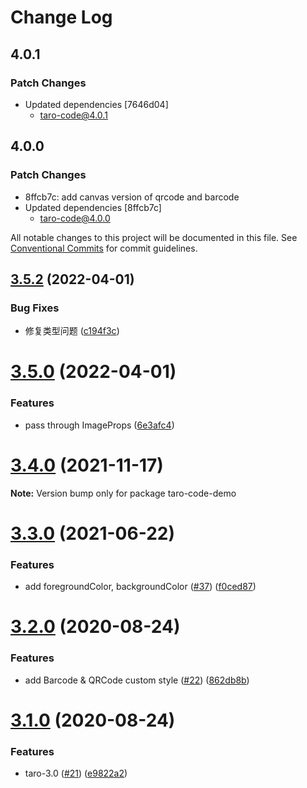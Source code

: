 # Change Log

## 4.0.1

### Patch Changes

- Updated dependencies [7646d04]
  - taro-code@4.0.1

## 4.0.0

### Patch Changes

- 8ffcb7c: add canvas version of qrcode and barcode
- Updated dependencies [8ffcb7c]
  - taro-code@4.0.0

All notable changes to this project will be documented in this file.
See [Conventional Commits](https://conventionalcommits.org) for commit guidelines.

## [3.5.2](https://github.com/Miaonster/taro-code/compare/v3.5.0...v3.5.2) (2022-04-01)

### Bug Fixes

- 修复类型问题 ([c194f3c](https://github.com/Miaonster/taro-code/commit/c194f3c69ff749dc3276f986fdb25ec21d73fea8))

# [3.5.0](https://github.com/Miaonster/taro-code/compare/v3.4.0...v3.5.0) (2022-04-01)

### Features

- pass through ImageProps ([6e3afc4](https://github.com/Miaonster/taro-code/commit/6e3afc4d0aebf1c0c15fdf751131635649b143b4))

# [3.4.0](https://github.com/Miaonster/taro-code/compare/v3.3.0...v3.4.0) (2021-11-17)

**Note:** Version bump only for package taro-code-demo

# [3.3.0](https://github.com/Miaonster/taro-code/compare/v3.2.0...v3.3.0) (2021-06-22)

### Features

- add foregroundColor, backgroundColor ([#37](https://github.com/Miaonster/taro-code/issues/37)) ([f0ced87](https://github.com/Miaonster/taro-code/commit/f0ced8728181c298cc44fec110d388666a1b3092))

# [3.2.0](https://github.com/Miaonster/taro-code/compare/v3.1.0...v3.2.0) (2020-08-24)

### Features

- add Barcode & QRCode custom style ([#22](https://github.com/Miaonster/taro-code/issues/22)) ([862db8b](https://github.com/Miaonster/taro-code/commit/862db8b201538ff9972156b3e0f21e5db72d97a3))

# [3.1.0](https://github.com/Miaonster/taro-code/compare/v2.1.0...v3.1.0) (2020-08-24)

### Features

- taro-3.0 ([#21](https://github.com/Miaonster/taro-code/issues/21)) ([e9822a2](https://github.com/Miaonster/taro-code/commit/e9822a26a0dd3d940753b6d12b91193a252f3f0a))
